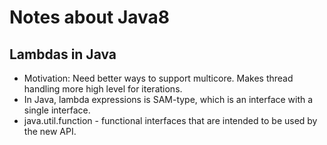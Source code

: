 # Notes about Java8

## Lambdas in Java
* Motivation: Need better ways to support multicore. Makes thread handling more high level for iterations.
* In Java, lambda expressions is SAM-type, which is an interface with a single interface.
* java.util.function - functional interfaces that are intended to be used by the new API.
